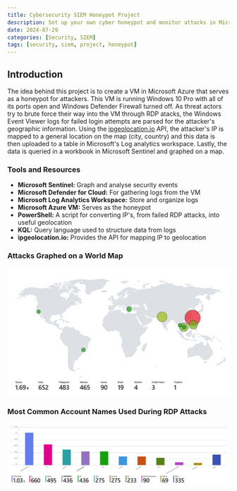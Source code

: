 ```yaml
---
title: Cybersecurity SIEM Honeypot Project
description: Set up your own cyber honeypot and monitor attacks in Microsoft Sentinel (SIEM) 
date: 2024-07-29
categories: [Security, SIEM]
tags: [security, siem, project, honeypot]
---
```


## Introduction

The idea behind this project is to create a VM in Microsoft Azure that serves as a honeypot for attackers. This VM is running Windows 10 Pro with all of its ports open and Windows Defender Firewall turned off. As threat actors try to brute force their way into the VM through RDP atacks, the Windows Event Viewer logs for failed login attempts are parsed for the attacker's geographic information. Using the [ipgeolocation.io](https://app.ipgeolocation.io/) API, the attacker's IP is mapped to a general location on the map (city, country) and this data is then uploaded to a table in Microsoft's Log analytics workspace. Lastly, the data is queried in a workbook in Microsoft Sentinel and graphed on a map.

### Tools and Resources

- **Microsoft Sentinel:** Graph and analyse security events
- **Microsoft Defender for Cloud:** For gathering logs from the VM
- **Microsoft Log Analytics Workspace:** Store and organize logs  
- **Microsoft Azure VM:** Serves as the honeypot
- **PowerShell:** A script for converting IP's, from failed RDP attacks, into useful geolocation
- **KQL:** Query language used to structure data from logs
- **ipgeolocation.io:** Provides the API for mapping IP to geolocation

### Attacks Graphed on a World Map

![Failed RDP Attacks Graphed](/assets/img/blog/failed_rdp_geo_graph.png)

### Most Common Account Names Used During RDP Attacks

![Failed RDP Attacks Bar Graphed](/assets/img/blog/failed_rdp_bar_graph.png)

